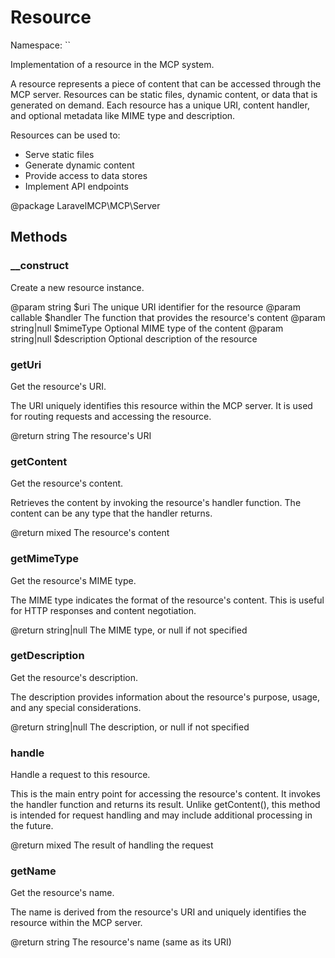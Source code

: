 # Resource

Namespace: ``

Implementation of a resource in the MCP system.

A resource represents a piece of content that can be accessed through the
MCP server. Resources can be static files, dynamic content, or data that
is generated on demand. Each resource has a unique URI, content handler,
and optional metadata like MIME type and description.

Resources can be used to:
- Serve static files
- Generate dynamic content
- Provide access to data stores
- Implement API endpoints

@package LaravelMCP\MCP\Server

## Methods

### __construct

Create a new resource instance.

@param string $uri The unique URI identifier for the resource
@param callable $handler The function that provides the resource's content
@param string|null $mimeType Optional MIME type of the content
@param string|null $description Optional description of the resource

### getUri

Get the resource's URI.

The URI uniquely identifies this resource within the MCP server.
It is used for routing requests and accessing the resource.

@return string The resource's URI

### getContent

Get the resource's content.

Retrieves the content by invoking the resource's handler function.
The content can be any type that the handler returns.

@return mixed The resource's content

### getMimeType

Get the resource's MIME type.

The MIME type indicates the format of the resource's content.
This is useful for HTTP responses and content negotiation.

@return string|null The MIME type, or null if not specified

### getDescription

Get the resource's description.

The description provides information about the resource's purpose,
usage, and any special considerations.

@return string|null The description, or null if not specified

### handle

Handle a request to this resource.

This is the main entry point for accessing the resource's content.
It invokes the handler function and returns its result.
Unlike getContent(), this method is intended for request handling
and may include additional processing in the future.

@return mixed The result of handling the request

### getName

Get the resource's name.

The name is derived from the resource's URI and uniquely identifies
the resource within the MCP server.

@return string The resource's name (same as its URI)

